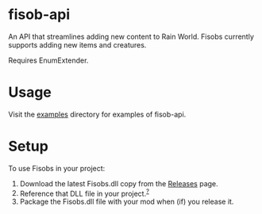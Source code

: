 # fisob-api
An API that streamlines adding new content to Rain World. Fisobs currently supports adding new items and creatures.

Requires EnumExtender.

# Usage
Visit the [examples](examples) directory for examples of fisob-api.

# Setup
To use Fisobs in your project:
1. Download the latest Fisobs.dll copy from the [Releases](https://github.com/Dual-Iron/fisob-api/releases/latest) page.
2. Reference that DLL file in your project.<sup>[?](https://docs.microsoft.com/en-us/visualstudio/ide/managing-references-in-a-project?view=vs-2022)</sup>
3. Package the Fisobs.dll file with your mod when (if) you release it.
